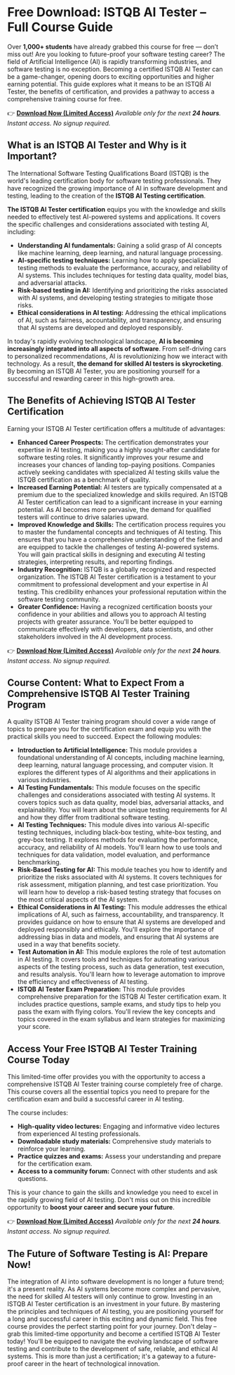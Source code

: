 # Free Download: ISTQB AI Tester – Full Course Guide

Over **1,000+ students** have already grabbed this course for free — don’t miss out!
Are you looking to future-proof your software testing career? The field of Artificial Intelligence (AI) is rapidly transforming industries, and software testing is no exception. Becoming a certified ISTQB AI Tester can be a game-changer, opening doors to exciting opportunities and higher earning potential. This guide explores what it means to be an ISTQB AI Tester, the benefits of certification, and provides a pathway to access a comprehensive training course for free.

👉 **[Download Now (Limited Access)](https://udemywork.com/istqb-ai-tester)**
_Available only for the next **24 hours**. Instant access. No signup required._

## What is an ISTQB AI Tester and Why is it Important?

The International Software Testing Qualifications Board (ISTQB) is the world's leading certification body for software testing professionals.  They have recognized the growing importance of AI in software development and testing, leading to the creation of the **ISTQB AI Testing certification**.

**The ISTQB AI Tester certification** equips you with the knowledge and skills needed to effectively test AI-powered systems and applications. It covers the specific challenges and considerations associated with testing AI, including:

*   **Understanding AI fundamentals:**  Gaining a solid grasp of AI concepts like machine learning, deep learning, and natural language processing.
*   **AI-specific testing techniques:**  Learning how to apply specialized testing methods to evaluate the performance, accuracy, and reliability of AI systems. This includes techniques for testing data quality, model bias, and adversarial attacks.
*   **Risk-based testing in AI:**  Identifying and prioritizing the risks associated with AI systems, and developing testing strategies to mitigate those risks.
*   **Ethical considerations in AI testing:**  Addressing the ethical implications of AI, such as fairness, accountability, and transparency, and ensuring that AI systems are developed and deployed responsibly.

In today's rapidly evolving technological landscape, **AI is becoming increasingly integrated into all aspects of software**. From self-driving cars to personalized recommendations, AI is revolutionizing how we interact with technology. As a result, **the demand for skilled AI testers is skyrocketing**. By becoming an ISTQB AI Tester, you are positioning yourself for a successful and rewarding career in this high-growth area.

## The Benefits of Achieving ISTQB AI Tester Certification

Earning your ISTQB AI Tester certification offers a multitude of advantages:

*   **Enhanced Career Prospects:**  The certification demonstrates your expertise in AI testing, making you a highly sought-after candidate for software testing roles.  It significantly improves your resume and increases your chances of landing top-paying positions.  Companies actively seeking candidates with specialized AI testing skills value the ISTQB certification as a benchmark of quality.
*   **Increased Earning Potential:**  AI testers are typically compensated at a premium due to the specialized knowledge and skills required. An ISTQB AI Tester certification can lead to a significant increase in your earning potential.  As AI becomes more pervasive, the demand for qualified testers will continue to drive salaries upward.
*   **Improved Knowledge and Skills:**  The certification process requires you to master the fundamental concepts and techniques of AI testing. This ensures that you have a comprehensive understanding of the field and are equipped to tackle the challenges of testing AI-powered systems. You will gain practical skills in designing and executing AI testing strategies, interpreting results, and reporting findings.
*   **Industry Recognition:**  ISTQB is a globally recognized and respected organization. The ISTQB AI Tester certification is a testament to your commitment to professional development and your expertise in AI testing.  This credibility enhances your professional reputation within the software testing community.
*   **Greater Confidence:**  Having a recognized certification boosts your confidence in your abilities and allows you to approach AI testing projects with greater assurance.  You'll be better equipped to communicate effectively with developers, data scientists, and other stakeholders involved in the AI development process.

👉 **[Download Now (Limited Access)](https://udemywork.com/istqb-ai-tester)**
_Available only for the next **24 hours**. Instant access. No signup required._

## Course Content: What to Expect From a Comprehensive ISTQB AI Tester Training Program

A quality ISTQB AI Tester training program should cover a wide range of topics to prepare you for the certification exam and equip you with the practical skills you need to succeed.  Expect the following modules:

*   **Introduction to Artificial Intelligence:** This module provides a foundational understanding of AI concepts, including machine learning, deep learning, natural language processing, and computer vision. It explores the different types of AI algorithms and their applications in various industries.
*   **AI Testing Fundamentals:** This module focuses on the specific challenges and considerations associated with testing AI systems. It covers topics such as data quality, model bias, adversarial attacks, and explainability.  You will learn about the unique testing requirements for AI and how they differ from traditional software testing.
*   **AI Testing Techniques:**  This module dives into various AI-specific testing techniques, including black-box testing, white-box testing, and grey-box testing. It explores methods for evaluating the performance, accuracy, and reliability of AI models.  You'll learn how to use tools and techniques for data validation, model evaluation, and performance benchmarking.
*   **Risk-Based Testing for AI:**  This module teaches you how to identify and prioritize the risks associated with AI systems. It covers techniques for risk assessment, mitigation planning, and test case prioritization. You will learn how to develop a risk-based testing strategy that focuses on the most critical aspects of the AI system.
*   **Ethical Considerations in AI Testing:**  This module addresses the ethical implications of AI, such as fairness, accountability, and transparency. It provides guidance on how to ensure that AI systems are developed and deployed responsibly and ethically.  You'll explore the importance of addressing bias in data and models, and ensuring that AI systems are used in a way that benefits society.
*   **Test Automation in AI:**  This module explores the role of test automation in AI testing. It covers tools and techniques for automating various aspects of the testing process, such as data generation, test execution, and results analysis. You'll learn how to leverage automation to improve the efficiency and effectiveness of AI testing.
*   **ISTQB AI Tester Exam Preparation:** This module provides comprehensive preparation for the ISTQB AI Tester certification exam. It includes practice questions, sample exams, and study tips to help you pass the exam with flying colors.  You'll review the key concepts and topics covered in the exam syllabus and learn strategies for maximizing your score.

## Access Your Free ISTQB AI Tester Training Course Today

This limited-time offer provides you with the opportunity to access a comprehensive ISTQB AI Tester training course completely free of charge.  This course covers all the essential topics you need to prepare for the certification exam and build a successful career in AI testing.

The course includes:

*   **High-quality video lectures:**  Engaging and informative video lectures from experienced AI testing professionals.
*   **Downloadable study materials:**  Comprehensive study materials to reinforce your learning.
*   **Practice quizzes and exams:**  Assess your understanding and prepare for the certification exam.
*   **Access to a community forum:**  Connect with other students and ask questions.

This is your chance to gain the skills and knowledge you need to excel in the rapidly growing field of AI testing.  Don't miss out on this incredible opportunity to **boost your career and secure your future**.

👉 **[Download Now (Limited Access)](https://udemywork.com/istqb-ai-tester)**
_Available only for the next **24 hours**. Instant access. No signup required._

## The Future of Software Testing is AI: Prepare Now!

The integration of AI into software development is no longer a future trend; it's a present reality. As AI systems become more complex and pervasive, the need for skilled AI testers will only continue to grow.  Investing in an ISTQB AI Tester certification is an investment in your future. By mastering the principles and techniques of AI testing, you are positioning yourself for a long and successful career in this exciting and dynamic field. This free course provides the perfect starting point for your journey. Don't delay – grab this limited-time opportunity and become a certified ISTQB AI Tester today! You'll be equipped to navigate the evolving landscape of software testing and contribute to the development of safe, reliable, and ethical AI systems. This is more than just a certification; it's a gateway to a future-proof career in the heart of technological innovation.
